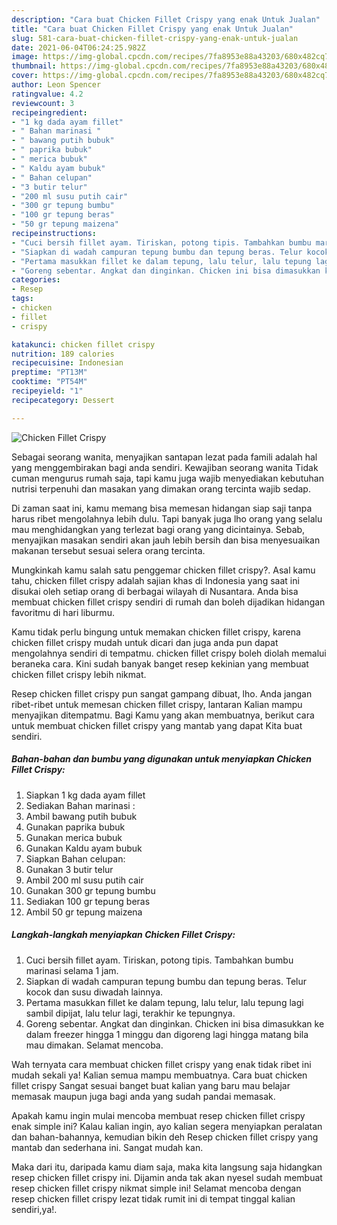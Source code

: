 ```yaml
---
description: "Cara buat Chicken Fillet Crispy yang enak Untuk Jualan"
title: "Cara buat Chicken Fillet Crispy yang enak Untuk Jualan"
slug: 581-cara-buat-chicken-fillet-crispy-yang-enak-untuk-jualan
date: 2021-06-04T06:24:25.982Z
image: https://img-global.cpcdn.com/recipes/7fa8953e88a43203/680x482cq70/chicken-fillet-crispy-foto-resep-utama.jpg
thumbnail: https://img-global.cpcdn.com/recipes/7fa8953e88a43203/680x482cq70/chicken-fillet-crispy-foto-resep-utama.jpg
cover: https://img-global.cpcdn.com/recipes/7fa8953e88a43203/680x482cq70/chicken-fillet-crispy-foto-resep-utama.jpg
author: Leon Spencer
ratingvalue: 4.2
reviewcount: 3
recipeingredient:
- "1 kg dada ayam fillet"
- " Bahan marinasi "
- " bawang putih bubuk"
- " paprika bubuk"
- " merica bubuk"
- " Kaldu ayam bubuk"
- " Bahan celupan"
- "3 butir telur"
- "200 ml susu putih cair"
- "300 gr tepung bumbu"
- "100 gr tepung beras"
- "50 gr tepung maizena"
recipeinstructions:
- "Cuci bersih fillet ayam. Tiriskan, potong tipis. Tambahkan bumbu marinasi selama 1 jam."
- "Siapkan di wadah campuran tepung bumbu dan tepung beras. Telur kocok dan susu diwadah lainnya."
- "Pertama masukkan fillet ke dalam tepung, lalu telur, lalu tepung lagi sambil dipijat, lalu telur lagi, terakhir ke tepungnya."
- "Goreng sebentar. Angkat dan dinginkan. Chicken ini bisa dimasukkan ke dalam freezer hingga 1 minggu dan digoreng lagi hingga matang bila mau dimakan. Selamat mencoba."
categories:
- Resep
tags:
- chicken
- fillet
- crispy

katakunci: chicken fillet crispy 
nutrition: 189 calories
recipecuisine: Indonesian
preptime: "PT13M"
cooktime: "PT54M"
recipeyield: "1"
recipecategory: Dessert

---
```



![Chicken Fillet Crispy](https://img-global.cpcdn.com/recipes/7fa8953e88a43203/680x482cq70/chicken-fillet-crispy-foto-resep-utama.jpg)

Sebagai seorang wanita, menyajikan santapan lezat pada famili adalah hal yang menggembirakan bagi anda sendiri. Kewajiban seorang  wanita Tidak cuman mengurus rumah saja, tapi kamu juga wajib menyediakan kebutuhan nutrisi terpenuhi dan masakan yang dimakan orang tercinta wajib sedap.

Di zaman  saat ini, kamu memang bisa memesan hidangan siap saji tanpa harus ribet mengolahnya lebih dulu. Tapi banyak juga lho orang yang selalu mau menghidangkan yang terlezat bagi orang yang dicintainya. Sebab, menyajikan masakan sendiri akan jauh lebih bersih dan bisa menyesuaikan makanan tersebut sesuai selera orang tercinta. 



Mungkinkah kamu salah satu penggemar chicken fillet crispy?. Asal kamu tahu, chicken fillet crispy adalah sajian khas di Indonesia yang saat ini disukai oleh setiap orang di berbagai wilayah di Nusantara. Anda bisa membuat chicken fillet crispy sendiri di rumah dan boleh dijadikan hidangan favoritmu di hari liburmu.

Kamu tidak perlu bingung untuk memakan chicken fillet crispy, karena chicken fillet crispy mudah untuk dicari dan juga anda pun dapat mengolahnya sendiri di tempatmu. chicken fillet crispy boleh diolah memalui beraneka cara. Kini sudah banyak banget resep kekinian yang membuat chicken fillet crispy lebih nikmat.

Resep chicken fillet crispy pun sangat gampang dibuat, lho. Anda jangan ribet-ribet untuk memesan chicken fillet crispy, lantaran Kalian mampu menyajikan ditempatmu. Bagi Kamu yang akan membuatnya, berikut cara untuk membuat chicken fillet crispy yang mantab yang dapat Kita buat sendiri.

<!--inarticleads1-->

##### Bahan-bahan dan bumbu yang digunakan untuk menyiapkan Chicken Fillet Crispy:

1. Siapkan 1 kg dada ayam fillet
1. Sediakan  Bahan marinasi :
1. Ambil  bawang putih bubuk
1. Gunakan  paprika bubuk
1. Gunakan  merica bubuk
1. Gunakan  Kaldu ayam bubuk
1. Siapkan  Bahan celupan:
1. Gunakan 3 butir telur
1. Ambil 200 ml susu putih cair
1. Gunakan 300 gr tepung bumbu
1. Sediakan 100 gr tepung beras
1. Ambil 50 gr tepung maizena




<!--inarticleads2-->

##### Langkah-langkah menyiapkan Chicken Fillet Crispy:

1. Cuci bersih fillet ayam. Tiriskan, potong tipis. Tambahkan bumbu marinasi selama 1 jam.
1. Siapkan di wadah campuran tepung bumbu dan tepung beras. Telur kocok dan susu diwadah lainnya.
1. Pertama masukkan fillet ke dalam tepung, lalu telur, lalu tepung lagi sambil dipijat, lalu telur lagi, terakhir ke tepungnya.
1. Goreng sebentar. Angkat dan dinginkan. Chicken ini bisa dimasukkan ke dalam freezer hingga 1 minggu dan digoreng lagi hingga matang bila mau dimakan. Selamat mencoba.




Wah ternyata cara membuat chicken fillet crispy yang enak tidak ribet ini mudah sekali ya! Kalian semua mampu membuatnya. Cara buat chicken fillet crispy Sangat sesuai banget buat kalian yang baru mau belajar memasak maupun juga bagi anda yang sudah pandai memasak.

Apakah kamu ingin mulai mencoba membuat resep chicken fillet crispy enak simple ini? Kalau kalian ingin, ayo kalian segera menyiapkan peralatan dan bahan-bahannya, kemudian bikin deh Resep chicken fillet crispy yang mantab dan sederhana ini. Sangat mudah kan. 

Maka dari itu, daripada kamu diam saja, maka kita langsung saja hidangkan resep chicken fillet crispy ini. Dijamin anda tak akan nyesel sudah membuat resep chicken fillet crispy nikmat simple ini! Selamat mencoba dengan resep chicken fillet crispy lezat tidak rumit ini di tempat tinggal kalian sendiri,ya!.


